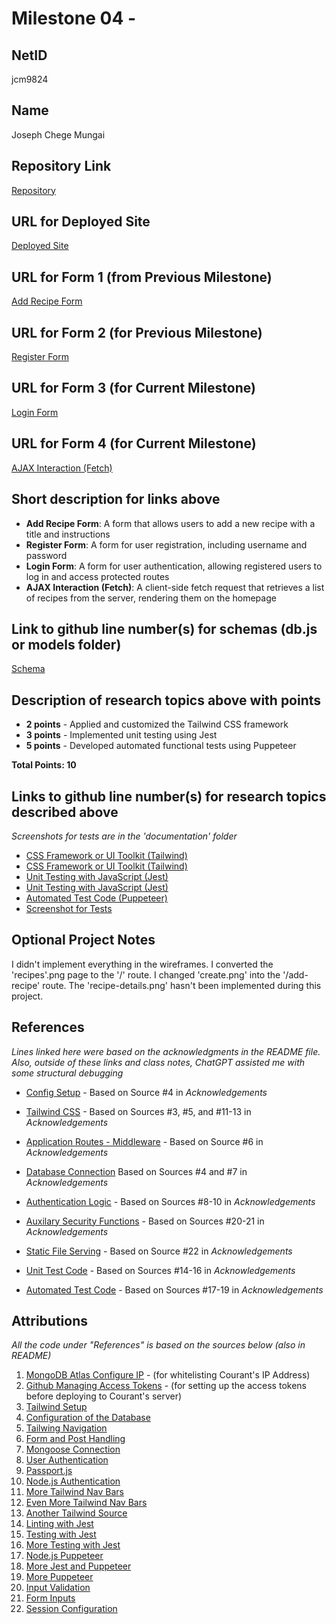 # Milestone 04 -

## NetID
jcm9824

## Name
Joseph Chege Mungai

## Repository Link
[Repository](https://github.com/nyu-csci-ua-0467-001-002-fall-2024/final-project-JosephChege4.git)

## URL for Deployed Site
[Deployed Site](http://linserv1.cims.nyu.edu:12174/)

## URL for Form 1 (from Previous Milestone)
[Add Recipe Form](http://linserv1.cims.nyu.edu:12174/add-recipe)

## URL for Form 2 (for Previous Milestone)
[Register Form](http://linserv1.cims.nyu.edu:12174/register)

## URL for Form 3 (for Current Milestone)
[Login Form](http://linserv1.cims.nyu.edu:12174/login)

## URL for Form 4 (for Current Milestone)
[AJAX Interaction (Fetch)](http://linserv1.cims.nyu.edu:12174/)

## Short description for links above

- **Add Recipe Form**: A form that allows users to add a new recipe with a title and instructions
- **Register Form**: A form for user registration, including username and password
- **Login Form**: A form for user authentication, allowing registered users to log in and access protected routes
- **AJAX Interaction (Fetch)**: A client-side fetch request that retrieves a list of recipes from the server, rendering them on the homepage

## Link to github line number(s) for schemas (db.js or models folder)
[Schema](https://github.com/nyu-csci-ua-0467-001-002-fall-2024/final-project-JosephChege4/blob/master/src/db.js#L18-L43)

## Description of research topics above with points

- **2 points** - Applied and customized the Tailwind CSS framework
- **3 points** - Implemented unit testing using Jest
- **5 points** - Developed automated functional tests using Puppeteer

**Total Points: 10** 

## Links to github line number(s) for research topics described above 
*Screenshots for tests are in the 'documentation' folder*
- [CSS Framework or UI Toolkit (Tailwind)](https://github.com/nyu-csci-ua-0467-001-002-fall-2024/final-project-JosephChege4/blob/master/src/public/css/tailwind.css#L1-L3)
- [CSS Framework or UI Toolkit (Tailwind)](https://github.com/nyu-csci-ua-0467-001-002-fall-2024/final-project-JosephChege4/blob/master/tailwind.config.js#L1-L10)
- [Unit Testing with JavaScript (Jest)](https://github.com/nyu-csci-ua-0467-001-002-fall-2024/final-project-JosephChege4/blob/master/tests/app.test.js#L79-L122)
- [Unit Testing with JavaScript (Jest)](https://github.com/nyu-csci-ua-0467-001-002-fall-2024/final-project-JosephChege4/blob/master/jest.config.js)
- [Automated Test Code (Puppeteer)](https://github.com/nyu-csci-ua-0467-001-002-fall-2024/final-project-JosephChege4/blob/master/tests/functional/functional.test.js#L1-L49)
- [Screenshot for Tests](https://github.com/nyu-csci-ua-0467-001-002-fall-2024/final-project-JosephChege4/blob/master/documentation/test_screenshot.png)

## Optional Project Notes
I didn't implement everything in the wireframes. I converted the 'recipes'.png page to the '/' route. I changed 'create.png' into the '/add-recipe' route. The 'recipe-details.png' hasn't been implemented during this project.

## References
*Lines linked here were based on the acknowledgments in the README file. Also, outside of these links and class notes, ChatGPT assisted me with some structural debugging*

- [Config Setup](https://github.com/nyu-csci-ua-0467-001-002-fall-2024/final-project-JosephChege4/blob/master/src/config.mjs#L3-L7) - Based on Source #4 in *Acknowledgements*

- [Tailwind CSS](https://github.com/nyu-csci-ua-0467-001-002-fall-2024/final-project-JosephChege4/blob/master/public/css/tailwind.css#L1-L3) - Based on Sources #3, #5, and #11-13 in *Acknowledgements*

- [Application Routes - Middleware](https://github.com/nyu-csci-ua-0467-001-002-fall-2024/final-project-JosephChege4/blob/master/src/app.mjs#L124-L128) - Based on Source #6 in *Acknowledgements*

- [Database Connection](https://github.com/nyu-csci-ua-0467-001-002-fall-2024/final-project-JosephChege4/blob/master/src/db.js#L8-L14) Based on Sources #4 and #7 in *Acknowledgements*

- [Authentication Logic](https://github.com/nyu-csci-ua-0467-001-002-fall-2024/final-project-JosephChege4/blob/master/src/app.mjs#L76-L107) - Based on Sources #8-10 in *Acknowledgements*

- [Auxilary Security Functions](https://github.com/nyu-csci-ua-0467-001-002-fall-2024/final-project-JosephChege4/blob/master/src/app.mjs#L45-L73) - Based on Sources #20-21 in *Acknowledgements*

- [Static File Serving](https://github.com/nyu-csci-ua-0467-001-002-fall-2024/final-project-JosephChege4/blob/master/src/app.mjs#L24-L32) - Based on Source #22 in *Acknowledgements* 

- [Unit Test Code](https://github.com/nyu-csci-ua-0467-001-002-fall-2024/final-project-JosephChege4/blob/master/tests/app.test.js#L79-L122) - Based on Sources #14-16 in *Acknowledgements*

- [Automated Test Code](https://github.com/nyu-csci-ua-0467-001-002-fall-2024/final-project-JosephChege4/blob/master/tests/functional/functional.test.js#L1-L49) - Based on Sources #17-19 in *Acknowledgements*

## Attributions 
*All the code under "References" is based on the sources below (also in README)*

1. [MongoDB Atlas Configure IP](https://www.mongodb.com/docs/atlas/security/ip-access-list/#add-ip-access-list-entries) - (for whitelisting Courant's IP Address)
2. [Github Managing Access Tokens](https://docs.github.com/en/authentication/keeping-your-account-and-data-secure/managing-your-personal-access-tokens#creating-a-personal-access-token-classic) - (for setting up the access tokens before deploying to Courant's server)
3. [Tailwind Setup](https://tailwindcss.com/docs/content-configuration)
4. [Configuration of the Database](https://stackoverflow.com/questions/55267494/the-uri-parameter-to-openuri-must-be-a-string-got-undefined)
5. [Tailwing Navigation](https://tailwindui.com/components/application-ui/navigation/navbars)
6. [Form and Post Handling](https://stackoverflow.com/questions/58566856/res-status-500-message-internal-server-error-find-product-by-name-and-price)
7. [Mongoose Connection](https://mongoosejs.com/docs/connections.html)
8. [User Authentication](https://www.selcukguler.com/blog/passportjs-user-authentication-expressjs-guide)
9. [Passport.js](https://www.passportjs.org/howtos/password/)
10. [Node.js Authentication](https://heynode.com/tutorial/authenticate-users-node-expressjs-and-passportjs/)
11. [More Tailwind Nav Bars](https://wpdean.com/tailwind-navbar/)
12. [Even More Tailwind Nav Bars](https://code2care.org/tutorial/step-by-step-navigation-bar-pure-html-css-js/)
13. [Another Tailwind Source](https://www.kindacode.com/article/tailwind-css-create-a-responsive-top-navigation-menu)
14. [Linting with Jest](https://stackoverflow.com/questions/44611190/using-jest-in-my-react-app-describe-is-not-defined)
15. [Testing with Jest](https://dev.to/nedsoft/testing-nodejs-express-api-with-jest-and-supertest-1km6)
16. [More Testing with Jest](https://www.freecodecamp.org/news/how-to-test-in-express-and-mongoose-apps/)
17. [Node.js Puppeteer](https://www.digitalocean.com/community/tutorials/how-to-write-end-to-end-tests-in-node-js-using-puppeteer-and-jest)
18. [More Jest and Puppeteer](https://blog.logrocket.com/end-to-end-testing-react-jest-puppeteer)
19. [More Puppeteer](https://www.headspin.io/blog/testing-with-puppeteer-a-complete-guide)
20. [Input Validation](https://www.freecodecamp.org/news/how-to-make-input-validation-simple-and-clean-in-your-express-js-app-ea9b5ff5a8a7/)
21. [Form Inputs](https://www.digitalocean.com/community/tutorials/how-to-handle-form-inputs-efficiently-with-express-validator-in-express-js)
22. [Session Configuration](https://www.npmjs.com/package/express-session/v/1.10.4)